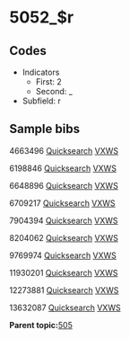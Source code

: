 # 5052\_$r

## Codes

-   Indicators
    -   First: 2
    -   Second: \_
-   Subfield: r

## Sample bibs

4663496 [Quicksearch](https://search.library.yale.edu/catalog/4663496) [VXWS](http://prodorbis.library.yale.edu:7014/vxws/GetHoldingsService?bibId=4663496)

6198846 [Quicksearch](https://search.library.yale.edu/catalog/6198846) [VXWS](http://prodorbis.library.yale.edu:7014/vxws/GetHoldingsService?bibId=6198846)

6648896 [Quicksearch](https://search.library.yale.edu/catalog/6648896) [VXWS](http://prodorbis.library.yale.edu:7014/vxws/GetHoldingsService?bibId=6648896)

6709217 [Quicksearch](https://search.library.yale.edu/catalog/6709217) [VXWS](http://prodorbis.library.yale.edu:7014/vxws/GetHoldingsService?bibId=6709217)

7904394 [Quicksearch](https://search.library.yale.edu/catalog/7904394) [VXWS](http://prodorbis.library.yale.edu:7014/vxws/GetHoldingsService?bibId=7904394)

8204062 [Quicksearch](https://search.library.yale.edu/catalog/8204062) [VXWS](http://prodorbis.library.yale.edu:7014/vxws/GetHoldingsService?bibId=8204062)

9769974 [Quicksearch](https://search.library.yale.edu/catalog/9769974) [VXWS](http://prodorbis.library.yale.edu:7014/vxws/GetHoldingsService?bibId=9769974)

11930201 [Quicksearch](https://search.library.yale.edu/catalog/11930201) [VXWS](http://prodorbis.library.yale.edu:7014/vxws/GetHoldingsService?bibId=11930201)

12273881 [Quicksearch](https://search.library.yale.edu/catalog/12273881) [VXWS](http://prodorbis.library.yale.edu:7014/vxws/GetHoldingsService?bibId=12273881)

13632087 [Quicksearch](https://search.library.yale.edu/catalog/13632087) [VXWS](http://prodorbis.library.yale.edu:7014/vxws/GetHoldingsService?bibId=13632087)

**Parent topic:**[505](../../tags/505/505.md)

